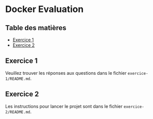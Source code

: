 # Docker Evaluation

## Table des matières
- [Exercice 1](#exercice-1)
- [Exercice 2](#exercice-2)

## Exercice 1

Veuillez trouver les réponses aux questions dans le fichier `exercice-1/README.md`.

## Exercice 2

Les instructions pour lancer le projet sont dans le fichier `exercice-2/README.md`.
